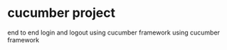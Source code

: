 # cucumber project 
end to end login and logout using cucumber framework using cucumber framework  
